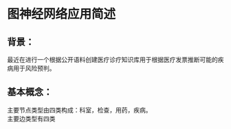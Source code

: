 # 图神经网络应用简述

## 背景：

最近在进行一个根据公开语料创建医疗诊疗知识库用于根据医疗发票推断可能的疾病用于风险预判。

## 基本概念：

主要节点类型由四类构成：科室，检查，用药，疾病。  
主要边类型有四类

##

